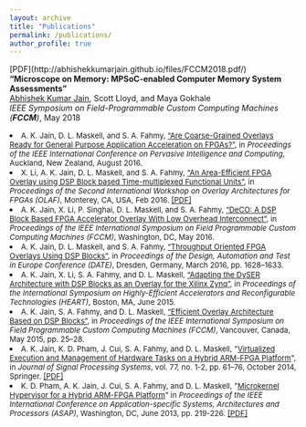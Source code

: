 ```yaml
---
layout: archive
title: "Publications"
permalink: /publications/
author_profile: true
---
```


<p> [PDF](http://abhishekkumarjain.github.io/files/FCCM2018.pdf/) <strong>“Microscope on Memory: MPSoC-enabled Computer Memory System Assessments”</strong><br> <u>Abhishek Kumar Jain</u>, Scott Lloyd, and Maya Gokhale <br> <em>IEEE Symposium on Field-Programmable Custom Computing Machines (<strong>FCCM</strong>)</em>, May 2018 <br></p>

<li><font size ="2">A. K. Jain, D. L. Maskell, and S. A. Fahmy, <a href="http://www3.ntu.edu.sg/home2012/abhishek013/files/papers/picom2016-jain.pdf">“Are Coarse-Grained Overlays Ready for General Purpose Application Acceleration on FPGAs?”</a>, in <em>Proceedings of the IEEE International Conference on Pervasive Intelligence and Computing</em>, Auckland, New Zealand, August 2016.</font></li>
 
<li><font size ="2">X. Li, A. K. Jain, D. L. Maskell, and S. A. Fahmy, <a href="http://arxiv.org/html/1605.08149">“An Area-Efficient FPGA Overlay using DSP Block based Time-multiplexed Functional Units”</a>, in <em>Proceedings of the Second International Workshop on Overlay Architectures for FPGAs (OLAF)</em>, Monterey, CA, USA, Feb 2016. <a href="https://arxiv.org/ftp/arxiv/papers/1606/1606.06460.pdf">[PDF]</a></font></li>
	
<li><font size ="2">A. K. Jain, X. Li, P. Singhai, D. L. Maskell, and S. A. Fahmy, <a href="http://www.warwick.ac.uk/fac/sci/eng/staff/saf/papers/fccm2016-jain.pdf">“DeCO: A DSP Block Based FPGA Accelerator Overlay With Low Overhead Interconnect”</a>, in <em>Proceedings of the IEEE International Symposium on Field Programmable Custom Computing Machines (FCCM)</em>, Washington, DC, May 2016.</font></li>
	
<li><font size ="2">A. K. Jain, D. L. Maskell, and S. A. Fahmy, <a href="http://www.warwick.ac.uk/fac/sci/eng/staff/saf/papers/date2016-jain.pdf">“Throughput Oriented FPGA Overlays Using DSP Blocks”</a>, in <em>Proceedings of the Design, Automation and Test in Europe Conference (DATE)</em>, Dresden, Germany, March 2016, pp. 1628–1633.</font></li>
 
<li><font size ="2">A. K. Jain, X. Li, S. A. Fahmy, and D. L. Maskell, <a href="http://www.warwick.ac.uk/fac/sci/eng/staff/saf/papers/heart2015-jain.pdf">“Adapting the DySER Architecture with DSP Blocks as an Overlay for the Xilinx Zynq”</a>, in <em>Proceedings of the International Symposium on Highly-Efficient Accelerators and Reconfigurable Technologies (HEART)</em>, Boston, MA, June 2015.</font></li>
 
<li><font size ="2">A. K. Jain, S. A. Fahmy, and D. L. Maskell, <a href="http://www.warwick.ac.uk/fac/sci/eng/staff/saf/papers/fccm2015-jain.pdf">“Efficient Overlay Architecture Based on DSP Blocks”</a>, in <em>Proceedings of the IEEE International Symposium on Field Programmable Custom Computing Machines (FCCM)</em>, Vancouver, Canada, May 2015, pp. 25–28.</font></li> 
  
<li><font size ="2">A. K. Jain, K. D. Pham, J. Cui, S. A. Fahmy, and D. L. Maskell, "<a href="http://link.springer.com/article/10.1007/s11265-014-0884-1">Virtualized Execution and Management of Hardware Tasks on a Hybrid ARM-FPGA Platform</a>", in <em>Journal of Signal Processing Systems</em>, vol. 77, no. 1-2, pp. 61–76, October 2014, Springer. <a href="http://www3.ntu.edu.sg/home2012/abhishek013/files/papers/jsps2014-jain.pdf">[PDF]</a></font></li>

<li><font size ="2">K. D. Pham, A. K. Jain, J. Cui, S. A. Fahmy, and D. L. Maskell, "<a href="http://goo.gl/SWYdYr">Microkernel Hypervisor for a Hybrid ARM-FPGA Platform</a>" in <em>Proceedings of the IEEE International Conference on Application-specific Systems, Architectures and Processors (ASAP)</em>, Washington, DC, June 2013, pp. 219-226. <a href="http://www3.ntu.edu.sg/home2012/abhishek013/files/papers/asap2013-khoa.pdf">[PDF]</a></font</li>


